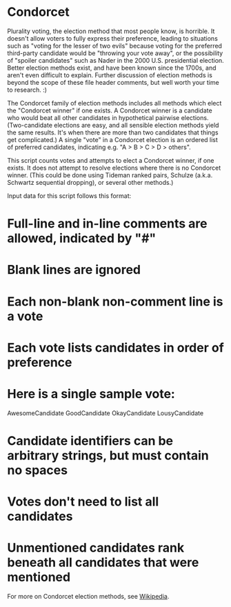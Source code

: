 Condorcet
=========

Plurality voting, the election method that most people know, is horrible.
It doesn't allow voters to fully express their preference, leading to
situations such as "voting for the lesser of two evils" because voting for
the preferred third-party candidate would be "throwing your vote away", or
the possibility of "spoiler candidates" such as Nader in the 2000 U.S.
presidential election.  Better election methods exist, and have been known
since the 1700s, and aren't even difficult to explain.  Further discussion
of election methods is beyond the scope of these file header comments, but
well worth your time to research. :)

The Condorcet family of election methods includes all methods which elect
the "Condorcet winner" if one exists.  A Condorcet winner is a candidate
who would beat all other candidates in hypothetical pairwise elections.
(Two-candidate elections are easy, and all sensible election methods yield
the same results.  It's when there are more than two candidates that things
get complicated.)  A single "vote" in a Condorcet election is an ordered
list of preferred candidates, indicating e.g. "A > B > C > D > others".

This script counts votes and attempts to elect a Condorcet winner, if
one exists.  It does not attempt to resolve elections where there is no
Condorcet winner.  (This could be done using Tideman ranked pairs, Schulze
(a.k.a. Schwartz sequential dropping), or several other methods.)

Input data for this script follows this format:

  # Full-line and in-line comments are allowed, indicated by "#"
  # Blank lines are ignored
  
  # Each non-blank non-comment line is a vote
  # Each vote lists candidates in order of preference
  
  # Here is a single sample vote:
  AwesomeCandidate GoodCandidate OkayCandidate LousyCandidate
  
  # Candidate identifiers can be arbitrary strings, but must contain no spaces
  # Votes don't need to list all candidates
  # Unmentioned candidates rank beneath all candidates that were mentioned

For more on Condorcet election methods, see [Wikipedia](http://en.wikipedia.org/wiki/Condorcet_method).
